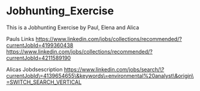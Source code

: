 # Jobhunting_Exercise
This is a Jobhunting Exercise by Paul, Elena and Alica

Pauls Links
https://www.linkedin.com/jobs/collections/recommended/?currentJobId=4199360438
https://www.linkedin.com/jobs/collections/recommended/?currentJobId=4211589190

Alicas Jobdsescription
https://www.linkedin.com/jobs/search/\?currentJobId\=4139654655\&keywords\=environmental%20analyst\&origin\=SWITCH_SEARCH_VERTICAL


